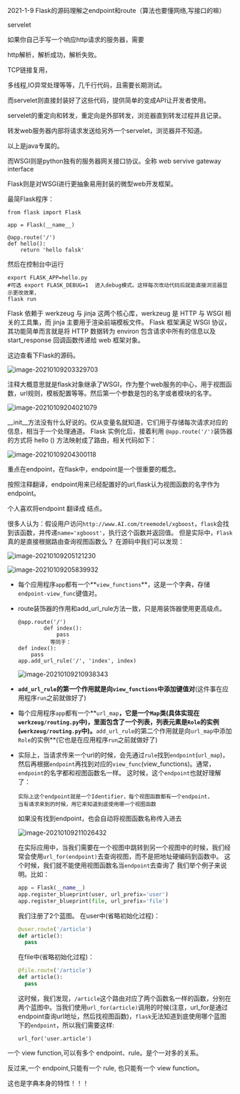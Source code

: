 2021-1-9 Flask的源码理解之endpoint和route（算法也要懂网络,写接口的嘛）

servelet

如果你自己手写一个响应http请求的服务器，需要

http解析，解析成功，解析失败。

TCP链接复用，

多线程,IO异常处理等等，几千行代码，且需要长期测试。

而servelet则直接封装好了这些代码，提供简单的变成API让开发者使用。

servelet的重定向和转发，重定向是外部转发，浏览器直到转发过程并且记录。

转发web服务器内部将请求发送给另外一个servelet，浏览器并不知道。

以上是java专属的。

而WSGI则是python独有的服务器网关接口协议。全称 web servive gateway interface

Flask则是对WSGI进行更抽象易用封装的微型web开发框架。

最简Flask程序：

```
from flask import Flask

app = Flask(__name__)

@app.route('/')
def hello():
    return 'hello falsk'
```

然后在控制台中运行

```
export FLASK_APP=hello.py
#可选 export FLASK_DEBUG=1  进入debug模式。这样每次改动代码后就能直接浏览器显示更改效果，
flask run
```

Flask 依赖于 werkzeug 与 jinja 这两个核心库，werkzeug 是 HTTP 与 WSGI 相关的工具集，而 jinja 主要用于渲染前端模板文件。
Flask 框架满足 WSGI 协议，其功能简单而言就是将 HTTP 数据转为 environ 包含请求中所有的信息以及 start_response 回调函数传递给 web 框架对象。

这边查看下Flask的源码。

![image-20210109203329703](C:\Users\SheepHerder\AppData\Roaming\Typora\typora-user-images\image-20210109203329703.png)

注释大概意思就是flask对象继承了WSGI，作为整个web服务的中心，用于视图函数，url规则，模板配置等等。然后第一个参数是包的名字或者模块的名字。

![image-20210109204021079](C:\Users\SheepHerder\AppData\Roaming\Typora\typora-user-images\image-20210109204021079.png)

__init__方法没有什么好说的。仅从变量名就知道，它们用于存储每次请求对应的信息，相当于一个处理通道。
Flask 实例化后，接着利用 `@app.route('/')`装饰器的方式将 hello () 方法映射成了路由，相关代码如下：

![image-20210109204300118](C:\Users\SheepHerder\AppData\Roaming\Typora\typora-user-images\image-20210109204300118.png)

重点在endpoint，在flask中，endpoint是一个很重要的概念。

按照注释翻译，endpoint用来已经配置好的url,flask认为视图函数的名字作为endpoint。

个人喜欢将endpoint 翻译成 结点。

很多人认为：假设用户访问`http://www.AI.com/treemodel/xgboost`，`flask`会找到该函数，并传递`name='xgboost'`，执行这个函数并返回值。
但是实际中，`Flask`真的是直接根据路由查询视图函数么？
在源码中我们可以发现：

![image-20210109205121230](C:\Users\SheepHerder\AppData\Roaming\Typora\typora-user-images\image-20210109205121230.png)

![image-20210109205839932](C:\Users\SheepHerder\AppData\Roaming\Typora\typora-user-images\image-20210109205839932.png)

- 每个应用程序`app`都有一个**`view_functions`**，这是一个字典，存储`endpoint-view_func`键值对。

- route装饰器的作用和add_url_rule方法一致，只是用装饰器使用更高级点。

  ```
  @app.route('/')
          def index():
              pass
            等同于：
  def index():
      pass
  app.add_url_rule('/', 'index', index)
  
  ```

  ![image-20210109210938343](C:\Users\SheepHerder\AppData\Roaming\Typora\typora-user-images\image-20210109210938343.png)

- **`add_url_rule`的第一个作用就是向`view_functions`中添加键值对**(这件事在应用程序`run`之前就做好了)

- 每个应用程序`app`都有一个**`url_map`**，它是一个`Map`类(具体实现在`werkzeug/routing.py`中)，里面包含了一个列表，列表元素是`Role`的实例(`werkzeug/routing.py`中)。**`add_url_rule`的第二个作用就是向`url_map`中添加`Role`的实例**(它也是在应用程序`run`之前就做好了)

- 实际上，当请求传来一个url的时候，会先通过`rule`找到`endpoint`(`url_map`)，然后再根据`endpoint`再找到对应的`view_func`(view_functions)。通常，`endpoint`的名字都和视图函数名一样。
  这时候，这个`endpoint`也就好理解了：

  ```
  实际上这个endpoint就是一个Identifier，每个视图函数都有一个endpoint，
  当有请求来到的时候，用它来知道到底使用哪一个视图函数
  ```

  如果没有找到endpoint，也会自动将视图函数名称传入进去

  ![image-20210109211026432](C:\Users\SheepHerder\AppData\Roaming\Typora\typora-user-images\image-20210109211026432.png)

  在实际应用中，当我们需要在一个视图中跳转到另一个视图中的时候，我们经常会使用`url_for(endpoint)`去查询视图，而不是把地址硬编码到函数中。
  这个时候，我们就不能使用视图函数名当`endpoint`去查询了
  我们举个例子来说明。比如：

  ```python
  app = Flask(__name__)
  app.register_blueprint(user, url_prefix='user')
  app.register_blueprint(file, url_prefix='file')
  ```

  我们注册了2个蓝图。
  在user中(省略初始化过程)：

  ```python
  @user.route('/article')
  def article():
  	pass
  ```

  在file中(省略初始化过程)：

  ```python
  @file.route('/article')
  def article():
  	pass
  ```

  这时候，我们发现，`/article`这个路由对应了两个函数名一样的函数，分别在两个蓝图中。当我们使用`url_for(article)`调用的时候(注意，url_for是通过endpoint查询url地址，然后找视图函数)，`flask`无法知道到底使用哪个蓝图下的`endpoint`，所以我们需要这样:

  ```
  url_for('user.article')
  ```

一个 view function,可以有多个 endpoint、rule。是个一对多的关系。

 反过来,一个 endpoint,只能有一个 rule, 也只能有一个 view function。

这也是字典本身的特性！！！